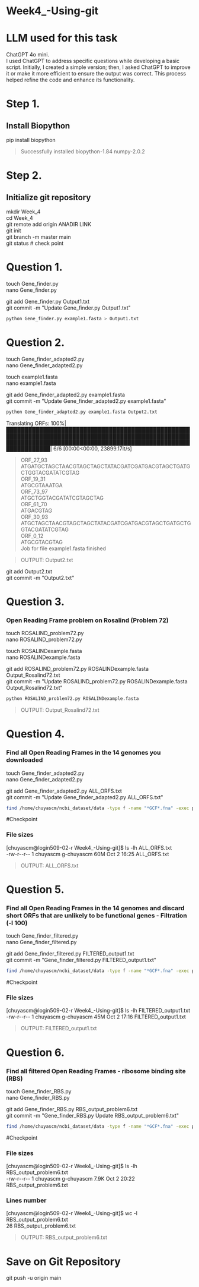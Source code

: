 # Week4_-Using-git
# LLM used for this task  
ChatGPT 4o mini.  
I used ChatGPT to address specific questions while developing a basic script. Initially, I created a simple version; then, I asked ChatGPT to improve it or make it more efficient to ensure the output was correct. This process helped refine the code and enhance its functionality.


# Step 1. 

## Install Biopython 
pip install biopython  
> Successfully installed biopython-1.84 numpy-2.0.2

# Step 2. 

## Initialize git repository 
mkdir Week_4    
cd Week_4    
git remote add origin  ANADIR LINK   
git init  
git branch -m master main  
git status # check point  

# Question 1.

touch Gene_finder.py  
nano Gene_finder.py  

git add Gene_finder.py Output1.txt  
git commit -m "Update Gene_finder.py Output1.txt"  

```bash
python Gene_finder.py example1.fasta > Output1.txt
```

# Question 2.
touch Gene_finder_adapted2.py    
nano Gene_finder_adapted2.py    

touch example1.fasta   
nano example1.fasta   

git add Gene_finder_adapted2.py example1.fasta  
git commit -m "Update Gene_finder_adapted2.py example1.fasta"  

```bash
python Gene_finder_adapted2.py example1.fasta Output2.txt
``` 
Translating ORFs: 100%| ██████████████████████████████████████████████████████████████████████████████████████████████████████████████████████████████████████████████████████████████████| 6/6 [00:00<00:00, 23899.17it/s]  
>ORF_27_93  
ATGATGCTAGCTAACGTAGCTAGCTATACGATCGATGACGTAGCTGATGCTGGTACGATATCGTAG  
>ORF_19_31  
ATGCGTAAATGA  
>ORF_73_97  
ATGCTGGTACGATATCGTAGCTAG  
>ORF_61_70  
ATGACGTAG   
>ORF_30_93  
ATGCTAGCTAACGTAGCTAGCTATACGATCGATGACGTAGCTGATGCTGGTACGATATCGTAG  
>ORF_0_12  
ATGCGTACGTAG  
Job for file example1.fasta finished  

>OUTPUT: Output2.txt  

git add Output2.txt  
git commit -m "Output2.txt"  

# Question 3. 
### Open Reading Frame problem on Rosalind (Problem 72)

touch ROSALIND_problem72.py  
nano ROSALIND_problem72.py  

touch ROSALINDexample.fasta  
nano ROSALINDexample.fasta  

git add ROSALIND_problem72.py ROSALINDexample.fasta Output_Rosalind72.txt  
git commit -m "Update ROSALIND_problem72.py ROSALINDexample.fasta Output_Rosalind72.txt"  

```bash
python ROSALIND_problem72.py ROSALINDexample.fasta
```

> OUTPUT: Output_Rosalind72.txt  

# Question 4. 
### Find all Open Reading Frames in the 14 genomes you downloaded  

touch Gene_finder_adapted2.py    
nano Gene_finder_adapted2.py  

git add Gene_finder_adapted2.py ALL_ORFS.txt  
git commit -m "Update Gene_finder_adapted2.py ALL_ORFS.txt"  

```bash
find /home/chuyascm/ncbi_dataset/data -type f -name "*GCF*.fna" -exec python Gene_finder_adapted2.py {} ALL_ORFS.txt \;  
```
#Checkpoint  

 ### File sizes  
[chuyascm@login509-02-r Week4_-Using-git]$ ls -lh ALL_ORFS.txt   
-rw-r--r-- 1 chuyascm g-chuyascm 60M Oct  2 16:25 ALL_ORFS.txt    

> OUTPUT: ALL_ORFS.txt  

# Question 5. 
### Find all Open Reading Frames in the 14 genomes and discard short ORFs that are unlikely to be functional genes - Filtration (-l 100)

touch Gene_finder_filtered.py  
nano Gene_finder_filtered.py  

git add Gene_finder_filtered.py FILTERED_output1.txt   
git commit -m "Gene_finder_filtered.py FILTERED_output1.txt"    

```bash
find /home/chuyascm/ncbi_dataset/data -type f -name "*GCF*.fna" -exec python Gene_finder_filtered.py {} FILTERED_output1.txt -l 100 \;
```
#Checkpoint 

 ### File sizes  
[chuyascm@login509-02-r Week4_-Using-git]$ ls -lh FILTERED_output1.txt    
-rw-r--r-- 1 chuyascm g-chuyascm 45M Oct  2 17:16 FILTERED_output1.txt    

> OUTPUT: FILTERED_output1.txt 

# Question 6.  
### Find all filtered Open Reading Frames - ribosome binding site (RBS)

touch Gene_finder_RBS.py    
nano Gene_finder_RBS.py    

git add Gene_finder_RBS.py RBS_output_problem6.txt   
git commit -m "Gene_finder_RBS.py Update RBS_output_problem6.txt"  

```bash
find /home/chuyascm/ncbi_dataset/data -type f -name "*GCF*.fna" -exec python Gene_finder_RBS.py {} RBS_output1.txt -l 100 -r AGGAGG -u 20 \;
```
#Checkpoint    

 ### File sizes   
[chuyascm@login509-02-r Week4_-Using-git]$ ls -lh RBS_output_problem6.txt  
-rw-r--r-- 1 chuyascm g-chuyascm 7.9K Oct  2 20:22 RBS_output_problem6.txt  
 ### Lines number   
[chuyascm@login509-02-r Week4_-Using-git]$ wc -l RBS_output_problem6.txt  
26 RBS_output_problem6.txt  

> OUTPUT: RBS_output_problem6.txt


# Save on Git Repository
 
git push -u origin main 
